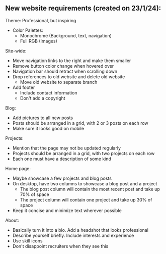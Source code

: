 ## New website requirements (created on 23/1/24):

Theme: Professional, but inspiring
  * Color Palettes:
    * Monochrome (Background, text, navigation)
    * Full RGB (Images)

Site-wide:
  * Move navigation links to the right and make them smaller
  * Remove button color change when hovered over
  * Navigation bar should retract when scrolling down
  * Drop references to old website and delete old website
    * Move old website to separate branch
  * Add footer
    * Include contact information
    * Don't add a copyright

Blog:
  * Add pictures to all new posts
  * Posts should be arranged in a grid, with 2 or 3 posts on each row
  * Make sure it looks good on mobile

Projects:
  * Mention that the page may not be updated regularly
  * Projects should be arranged in a grid, with two projects on each row
  * Each one must have a description of some kind

Home page:
  * Maybe showcase a few projects and blog posts
  * On desktop, have two columns to showcase a blog post and a project
    * The blog post column will contain the most recent post and take up 70% of space
    * The project column will contain one project and take up 30% of space
  * Keep it concise and minimize text wherever possible

About:
  * Basically turn it into a bio. Add a headshot that looks professional
  * Describe yourself briefly. Include interests and experience
  * Use skill icons
  * Don't disappoint recruiters when they see this
